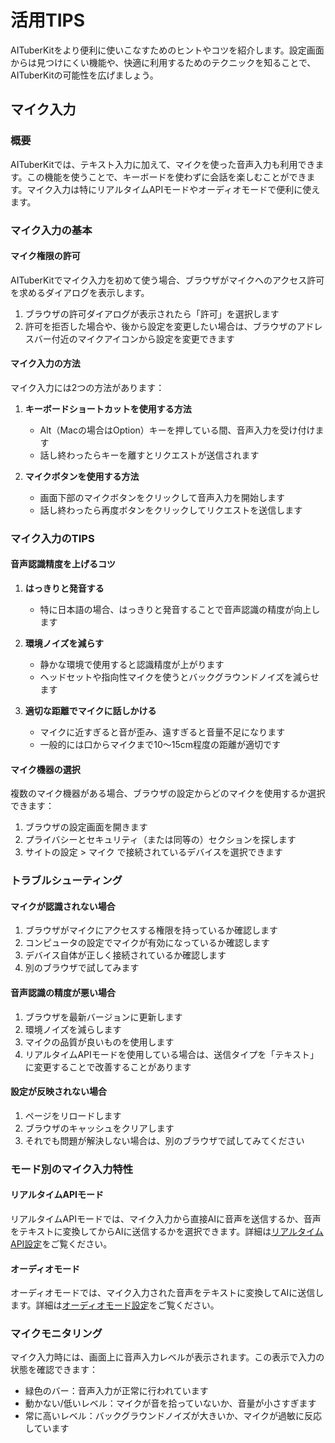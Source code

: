 # 活用TIPS

AITuberKitをより便利に使いこなすためのヒントやコツを紹介します。設定画面からは見つけにくい機能や、快適に利用するためのテクニックを知ることで、AITuberKitの可能性を広げましょう。

## マイク入力

### 概要

AITuberKitでは、テキスト入力に加えて、マイクを使った音声入力も利用できます。この機能を使うことで、キーボードを使わずに会話を楽しむことができます。マイク入力は特にリアルタイムAPIモードやオーディオモードで便利に使えます。

### マイク入力の基本

#### マイク権限の許可

AITuberKitでマイク入力を初めて使う場合、ブラウザがマイクへのアクセス許可を求めるダイアログを表示します。

1. ブラウザの許可ダイアログが表示されたら「許可」を選択します
2. 許可を拒否した場合や、後から設定を変更したい場合は、ブラウザのアドレスバー付近のマイクアイコンから設定を変更できます

#### マイク入力の方法

マイク入力には2つの方法があります：

1. **キーボードショートカットを使用する方法**

   - Alt（Macの場合はOption）キーを押している間、音声入力を受け付けます
   - 話し終わったらキーを離すとリクエストが送信されます

2. **マイクボタンを使用する方法**
   - 画面下部のマイクボタンをクリックして音声入力を開始します
   - 話し終わったら再度ボタンをクリックしてリクエストを送信します

### マイク入力のTIPS

#### 音声認識精度を上げるコツ

1. **はっきりと発音する**

   - 特に日本語の場合、はっきりと発音することで音声認識の精度が向上します

2. **環境ノイズを減らす**

   - 静かな環境で使用すると認識精度が上がります
   - ヘッドセットや指向性マイクを使うとバックグラウンドノイズを減らせます

3. **適切な距離でマイクに話しかける**
   - マイクに近すぎると音が歪み、遠すぎると音量不足になります
   - 一般的には口からマイクまで10〜15cm程度の距離が適切です

#### マイク機器の選択

複数のマイク機器がある場合、ブラウザの設定からどのマイクを使用するか選択できます：

1. ブラウザの設定画面を開きます
2. プライバシーとセキュリティ（または同等の）セクションを探します
3. サイトの設定 > マイク で接続されているデバイスを選択できます

### トラブルシューティング

#### マイクが認識されない場合

1. ブラウザがマイクにアクセスする権限を持っているか確認します
2. コンピュータの設定でマイクが有効になっているか確認します
3. デバイス自体が正しく接続されているか確認します
4. 別のブラウザで試してみます

#### 音声認識の精度が悪い場合

1. ブラウザを最新バージョンに更新します
2. 環境ノイズを減らします
3. マイクの品質が良いものを使用します
4. リアルタイムAPIモードを使用している場合は、送信タイプを「テキスト」に変更することで改善することがあります

#### 設定が反映されない場合

1. ページをリロードします
2. ブラウザのキャッシュをクリアします
3. それでも問題が解決しない場合は、別のブラウザで試してみてください

### モード別のマイク入力特性

#### リアルタイムAPIモード

リアルタイムAPIモードでは、マイク入力から直接AIに音声を送信するか、音声をテキストに変換してからAIに送信するかを選択できます。詳細は[リアルタイムAPI設定](/guide/ai/realtime-api)をご覧ください。

#### オーディオモード

オーディオモードでは、マイク入力された音声をテキストに変換してAIに送信します。詳細は[オーディオモード設定](/guide/ai/audio-mode)をご覧ください。

### マイクモニタリング

マイク入力時には、画面上に音声入力レベルが表示されます。この表示で入力の状態を確認できます：

- 緑色のバー：音声入力が正常に行われています
- 動かない/低いレベル：マイクが音を拾っていないか、音量が小さすぎます
- 常に高いレベル：バックグラウンドノイズが大きいか、マイクが過敏に反応しています
